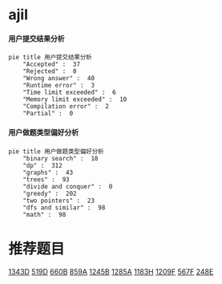 # ajil

<!-- tabs:start -->



#### **用户提交结果分析**

```mermaid
pie title 用户提交结果分析
    "Accepted" :  37
    "Rejected" :  0
    "Wrong answer" :  40
    "Runtime error" :  3
    "Time limit exceeded" :  6
    "Memory limit exceeded" :  10
    "Compilation error" :  2
    "Partial" :  0
```

#### **用户做题类型偏好分析**

```mermaid
pie title 用户做题类型偏好分析
    "binary search" :  18
    "dp" :  312
    "graphs" :  43
    "trees" :  93
    "divide and conquer" :  0
    "greedy" :  202
    "two pointers" :  23
    "dfs and similar" :  98
    "math" :  98
```



<!-- tabs:end -->
# 推荐题目
[1343D](https://codeforces.com/contest/1343/problem/D)
[519D](https://codeforces.com/contest/519/problem/D)
[660B](https://codeforces.com/contest/660/problem/B)
[859A](https://codeforces.com/contest/859/problem/A)
[1245B](https://codeforces.com/contest/1245/problem/B)
[1285A](https://codeforces.com/contest/1285/problem/A)
[1183H](https://codeforces.com/contest/1183/problem/H)
[1209F](https://codeforces.com/contest/1209/problem/F)
[567F](https://codeforces.com/contest/567/problem/F)
[248E](https://codeforces.com/contest/248/problem/E)
